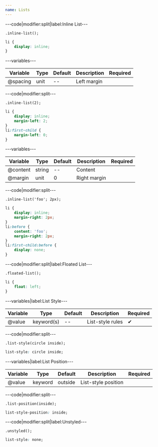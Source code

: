 ```yaml
---
name: Lists
---
```


---code|modifier:split|label:Inline List---

```less
.inline-list();
```

```css
li {
	display: inline;
}
```

---variables---

| Variable | Type | Default | Description | Required |
| -- | -- | -- | -- | -- |
| @spacing | unit | -- | Left margin ||

---code|modifier:split---

```less
.inline-list(2);
```

```css
li {
	display: inline;
	margin-left: 2;
}
li:first-child {
	margin-left: 0;
}
```

---variables---

| Variable | Type | Default | Description | Required |
| -- | -- | -- | -- | -- |
| @content | string | -- | Content ||
| @margin | unit | 0 | Right margin ||

---code|modifier:split---

```less
.inline-list('foo'; 2px);
```

```css
li {
	display: inline;
	margin-right: 2px;
}
li:before {
	content: 'foo';
	margin-right: 2px;
}
li:first-child:before {
	display: none;
}
```

---code|modifier:split|label:Floated List---

```less
.floated-list();
```

```css
li {
	float: left;
}
```

---variables|label:List Style---

| Variable | Type | Default | Description | Required |
| -- | -- | -- | -- | -- |
| @value | keyword(s) | -- | List-style rules | ✔ |

---code|modifier:split---

```less
.list-style(circle inside);
```

```css
list-style: circle inside;
```

---variables|label:List Position---

| Variable | Type | Default | Description | Required |
| -- | -- | -- | -- | -- |
| @value | keyword | outside | List-style position ||

---code|modifier:split---

```less
.list-position(inside);
```

```css
list-style-position: inside;
```

---code|modifier:split|label:Unstyled---

```less|modifier:split
.unstyled();
```

```css
list-style: none;
```